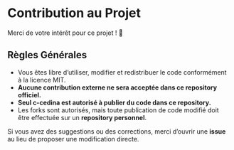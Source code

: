 # Contribution au Projet

Merci de votre intérêt pour ce projet ! 🚀  

## Règles Générales

- Vous êtes libre d’utiliser, modifier et redistribuer le code conformément à la licence MIT.  
- **Aucune contribution externe ne sera acceptée dans ce repository officiel.**  
- **Seul c-cedina est autorisé à publier du code dans ce repository.**  
- Les forks sont autorisés, mais toute publication de code modifié doit être effectuée sur un **repository personnel**.  

Si vous avez des suggestions ou des corrections, merci d’ouvrir une **issue** au lieu de proposer une modification directe.  
